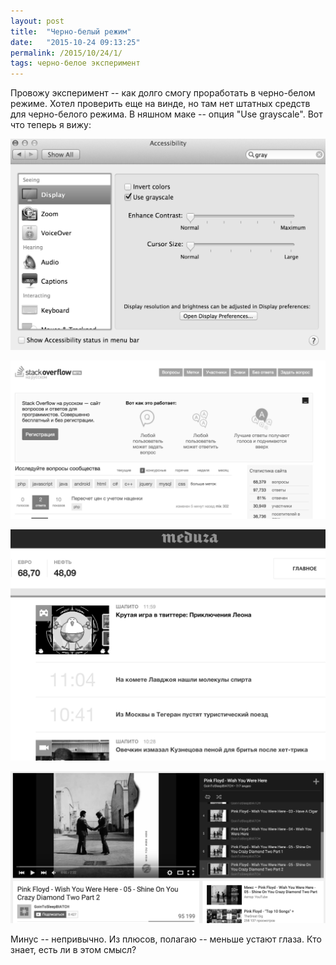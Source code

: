 ```yaml
---
layout: post
title:  "Черно-белый режим"
date:   "2015-10-24 09:13:25"
permalink: /2015/10/24/1/
tags: черно-белое эксперимент
---
```


Провожу эксперимент -- как долго смогу проработать в черно-белом
режиме. Хотел проверить еще на винде, но там нет штатных средств для
черно-белого режима. В няшном маке -- опция "Use grayscale". Вот что
теперь я вижу:

![screenshot](/assets/static/Screen-Shot-2015-10-24-at-12.09.24.png)

![screenshot](/assets/static/Screen-Shot-2015-10-24-at-12.03.42.png)

![screenshot](/assets/static/Screen-Shot-2015-10-24-at-12.04.11.png)

![screenshot](/assets/static/Screen-Shot-2015-10-24-at-12.07.09.png)

Минус -- непривычно. Из плюсов, полагаю -- меньше устают глаза. Кто
знает, есть ли в этом смысл?
